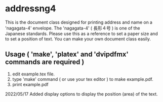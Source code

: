 # addressng4
This is the document class designed for printing address and name on a 'nagagata-4' envelope. 
The 'nagagata-4' ( 長形４号 ) is one of the Japanese standards. 
Please use this as a reference to set a paper size and to set a position of text. 
You can make your own document class easily.

## Usage ( 'make', 'platex' and 'dvipdfmx' commands are required )
  1. edit example.tex file. 
  2. type 'make' command ( or use your tex editor ) to make example.pdf.
  3. print example.pdf 

2022/05/17 Added display options to display the position (area) of the text.
